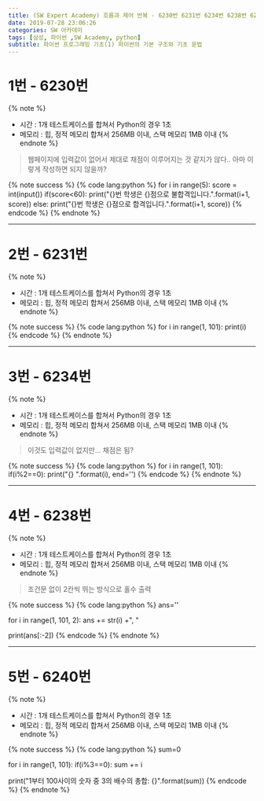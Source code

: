 ```yaml
---
title: (SW Expert Academy) 흐름과 제어 반복 - 6230번 6231번 6234번 6238번 6240번
date: 2019-07-28 23:06:26
categories: SW 아카데미
tags: [삼성, 파이썬 ,SW Academy, python]
subtitle: 파이썬 프로그래밍 기초(1) 파이썬의 기본 구조와 기초 문법
---
```


# 1번 - 6230번

{% note %}
- 시간 : 1개 테스트케이스를 합쳐서 Python의 경우 1초
- 메모리 : 힙, 정적 메모리 합쳐서 256MB 이내, 스택 메모리 1MB 이내
{% endnote %}

> 웹페이지에 입력값이 없어서 제대로 채점이 이루어지는 것 같지가 않다..
> 아마 이렇게 작성하면 되지 않을까?

{% note success %}
{% code lang:python %}
for i in range(5):
    score = int(input())
    if(score<60):
        print("{}번 학생은 {}점으로 불합격입니다.".format(i+1, score))
    else:
        print("{}번 학생은 {}점으로 합격입니다.".format(i+1, score))
{% endcode %}
{% endnote %}

-----

# 2번 - 6231번

{% note %}
- 시간 : 1개 테스트케이스를 합쳐서 Python의 경우 1초
- 메모리 : 힙, 정적 메모리 합쳐서 256MB 이내, 스택 메모리 1MB 이내
{% endnote %}

{% note success %}
{% code lang:python %}
for i in range(1, 101):
    print(i)
{% endcode %}
{% endnote %}

-----

# 3번 - 6234번

{% note %}
- 시간 : 1개 테스트케이스를 합쳐서 Python의 경우 1초
- 메모리 : 힙, 정적 메모리 합쳐서 256MB 이내, 스택 메모리 1MB 이내
{% endnote %}

> 이것도 입력값이 없지만... 채점은 됨?

{% note success %}
{% code lang:python %}
for i in range(1, 101):
    if(i%2==0):
        print("{} ".format(i), end='')
{% endcode %}
{% endnote %}

-----

# 4번 - 6238번

{% note %}
- 시간 : 1개 테스트케이스를 합쳐서 Python의 경우 1초
- 메모리 : 힙, 정적 메모리 합쳐서 256MB 이내, 스택 메모리 1MB 이내
{% endnote %}

> 조건문 없이 2칸씩 뛰는 방식으로 홀수 출력

{% note success %}
{% code lang:python %}
ans=''

for i in range(1, 101, 2):
        ans += str(i) +", "

print(ans[:-2])
{% endcode %}
{% endnote %}

-----

# 5번 - 6240번

{% note %}
- 시간 : 1개 테스트케이스를 합쳐서 Python의 경우 1초
- 메모리 : 힙, 정적 메모리 합쳐서 256MB 이내, 스택 메모리 1MB 이내
{% endnote %}

{% note success %}
{% code lang:python %}
sum=0

for i in range(1, 101):
    if(i%3==0):
        sum += i

print("1부터 100사이의 숫자 중 3의 배수의 총합: {}".format(sum))
{% endcode %}
{% endnote %}
